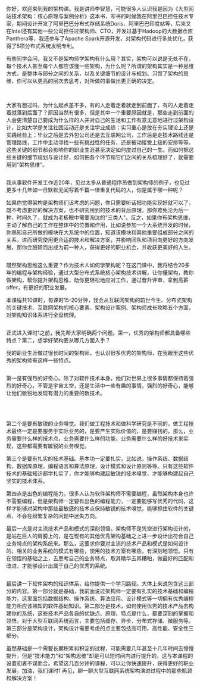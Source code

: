 你好，欢迎来到我的架构课。我是讲师李智慧，可能很多人认识我是因为《大型网站技术架构：核心原理与案例分析》这本书，写书的时候我在阿里巴巴担任技术专家，期间设计开发了阿里巴巴分布式存储系统Doris、阿里巴巴印度站等，后来又在Intel还有其他一些公司担任过架构师、CTO，开发过基于Hadoop的大数据仓库Panthera等，我还参与了Apache Spark开源开发，对架构代码进行多处优化，获得了5项分布式系统发明专利。

有些同学会问，我又不是架构师学架构有什么用？其实，架构可以说是无处不在，每个技术人甚至每个人都应该懂一些架构，为什么呢？所谓的架构其实是一种思维方式，是整体与部分之间的关系，以及关键细节的设计与规划。习惯了架构的思维，你可以从更高的层次去思考，对所做的事做出更正确的决定。

<br />

大家有想过吗，为什么起点差不多，有的人走着走着就走到前面了，有的人走着走着就落到后面了？原因当然有很多，但是其中一个重要原因就是，那些走到前面的人会更清楚自己要成为什么样的人并对自己的生活和工作有意无意地进行过架构设计，比如大学是关注社团活动还是关注学业成绩；实习重心是放在夯实理论上还是实践经验上；毕业之后是去外包公司还是去互联网公司，工作后是走技术路线还是管理路线，工作中主动寻找一些有挑战性的任务，还是被动接受上级的安排等等。这些关键的细节都会影响你的职业生涯甚至决定如何度过自己的一生。而如何把这些关键的细节规划与设计好，如何把各个环节和它们之间的关系梳理好了，就需要用到"架构思维"。

<Image alt="" src="http://s0.lgstatic.com/i/image2/M01/89/EE/CgoB5l13OceAD_R0AABVUi9IQDo200.png"/>

我从事软件开发工作近20年，见过太多从普通程序员做到架构师的例子，也见过更多十几年如一日默默无闻写着千篇一律重复代码的人，你是属于哪一种呢？

如果你觉得架构是架构师们该考虑的问题，你只需要听话把功能实现好就可以了，既不考虑更好的解决方案，也不研究用到的技术的背后原理。那你难免沦为后一种，时间久了，就成为老板眼中需要淘汰的"三类人"。反之，如果你有架构思维，主动了解自己的工作在整体中的位置和作用，比如说参加一个大系统开发的时候，你熟知自己所做的模块在大系统中的位置，知道该模块和其他重要组成部分之间的关系，进而研究使用更合适的技术和解决方案，并影响团队和项目向更好的方向发展，那你会脱颖而出成为前一种人，获得更好的职业机会，并收获更美好的人生。

<Image alt="" src="http://s0.lgstatic.com/i/image2/M01/89/EE/CgoB5l13OceAbspDAADUZqZSA0E780.png"/>

既然架构思维这么重要？作为技术人如何学架构呢？在这门课中，我将结合20多年的编程与架构经验，通过大型分布式系统核心架构技术讲解，让你懂架构，教你做架构，帮你提升架构思维，助你更轻松地应对工作，通过晋升评审，拿到高薪offer，有更好的职业发展。

本课程共10课时，每课时15-20分钟，我会从互联网架构的前世今生、分布式架构的关键技术、互联网架构的核心要素、架构设计案例、架构师成长攻略五个方面，对架构知识体系进行全盘梳理。

<Image alt="" src="http://s0.lgstatic.com/i/image2/M01/8A/0D/CgotOV13OciAXvSkAAB96HNGhGs726.png"/>

<br />

正式进入课时1之前，我先帮大家明确两个问题。第一，优秀的架构师都具备哪些特点？第二，想学好架构要从哪几方面入手？

我的职业生涯做过很长时间的架构师，也认识很多优秀的架构师，在我眼里这些优秀的架构师有这样一些特点。

<Image alt="" src="http://s0.lgstatic.com/i/image2/M01/89/EE/CgoB5l13OciABpFTAACHhoTvceg450.png"/>

第一是有强烈的好奇心。除了对软件技术本身，他们对世界上很多事情都保持着强烈的好奇心，不管是宇宙太空，还是生活中一些有趣的事情。强烈的好奇心，能够让他们敏锐地发现有潜力的重要的新技术。

<br />

<br />

第二个是要有敏锐的业务嗅觉。我们做工程技术和做科学研究是不同的，做工程技术最终一定是要服务于实际业务的，是要产生实际价值的，是要赚钱的。那么，业务需要什么样的技术点，业务需要什么样的功能，业务需要什么样的好技术来实现，这些都需要有敏锐的业务嗅觉。  

第三个是要有扎实的技术基础。基本功一定要扎实，比如说，操作系统、数据结构，数据库原理，编程语言和算法原理，设计模式和设计原则等等。只有这些软件技术的基础知识都学扎实了，你才能够构建起敏锐的技术嗅觉，才能够构建起自己坚实的技术体系。

第四点是出色的编程能力。很多人认为软件架构师不需要编程，虽然架构本身也许不需要编程，但是架构师一定要有出色的编程能力，一定要能够写优秀的代码，这样才能够对架构中那些最敏感的技术点保持敏锐的技术嗅觉，能够抓住软件的关键点，不会在纷繁复杂的问题中迷失方向。

最后一点是对主流技术产品和模式的深刻领悟。架构师不是凭空进行架构设计的，是站在巨人的肩膀上的，是在现有的其他优秀架构基础之上进一步设计出符合自己业务特点的架构系统来。那么，这要求你要对主流的技术产品和模式是如何设计的，相关的业务系统的模式有哪些，使用的技术方案有哪些，有深刻地领悟。只有在领悟的基础之上，去思考自己的业务特点，取其精华去其糟粕，做最好的匹配和改进，才能够设计出属于自己的优秀的系统。

<Image alt="" src="http://s0.lgstatic.com/i/image2/M01/89/EE/CgoB5l13OciADqF9AABctuW6NQs281.png"/>

<br />

最后讲一下软件架构的知识体系，给你提供一个学习路径。大体上来说包含这三部分的内容。第一部分就是基础，我前面说过架构师一定要有扎实的技术基础和编程能力，这里面包括数据结构、操作系统、算法应用、设计模式等一切拥有优秀编程能力所应该熟知的软件基础知识。第二部分是技术，如何使用优秀的技术产品去构建你的系统，这些技术产品各自的优缺点、原理、特点是什么，都要深刻的掌握和领悟。对于大型互联网系统而言，主要包括缓存、异步、分布式存储、微服务等。第三部分是架构设计，架构设计需要考虑的点主要包括高可用、高性能、安全性三部分。

虽然基础是一个需要长期积累和积淀的过程，可能需要几年甚至十几年时间去慢慢提升，但是"技术能力"和"架构思维"却是可以短时间内进行提升的，这与本课程的设置初衷不谋而合。希望这几百分钟的课程，可以让你快速提升，获得更好的职业发展，加油，我们课时1 再见，聊一聊大型互联网系统架构演进过程中的那些瓶颈和解决方案！

<br />

<Image alt="" src="http://s0.lgstatic.com/i/image2/M01/AA/F2/CgotOV3U2PCAH3XOAANgcx48avk772.jpg"/>

<br />

